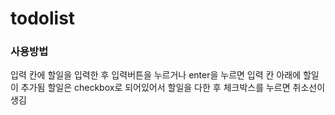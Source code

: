 # todolist

### 사용방법
입력 칸에 할일을 입력한 후 입력버튼을 누르거나 enter을 누르면 입력 칸 아래에 할일이 추가됨
할일은 checkbox로 되어있어서 할일을 다한 후 체크박스를 누르면 취소선이 생김

